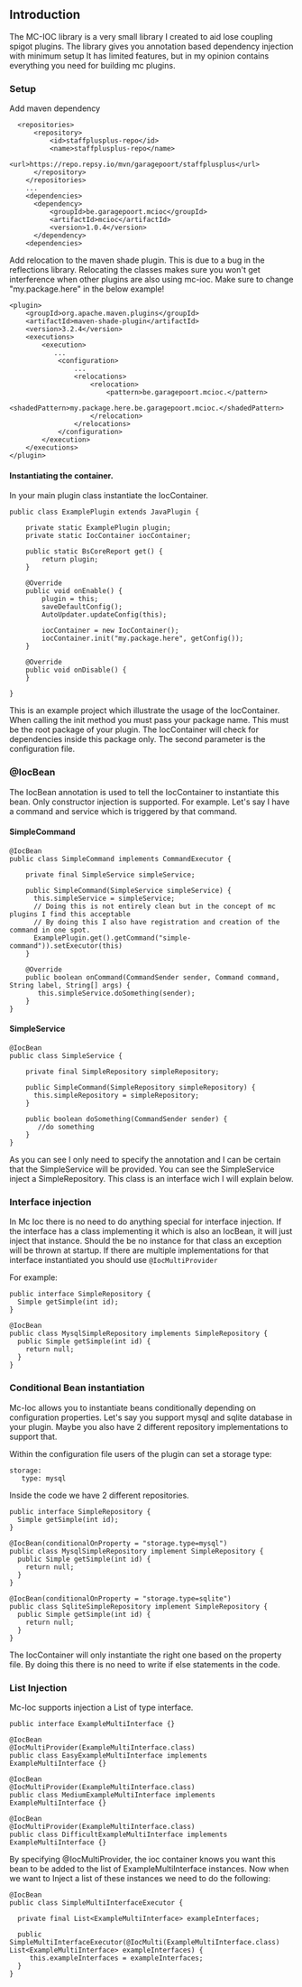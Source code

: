 ## Introduction

The MC-IOC library is a very small library I created to aid lose coupling spigot plugins.
The library gives you annotation based dependency injection with minimum setup
It has limited features, but in my opinion contains everything you need for building mc plugins.

### Setup

Add maven dependency
```
  <repositories>
      <repository>
          <id>staffplusplus-repo</id>
          <name>staffplusplus-repo</name>
          <url>https://repo.repsy.io/mvn/garagepoort/staffplusplus</url>
      </repository>
    </repositories>
    ...
    <dependencies>
      <dependency>
          <groupId>be.garagepoort.mcioc</groupId>
          <artifactId>mcioc</artifactId>
          <version>1.0.4</version>
      </dependency>
    <dependencies>
```

Add relocation to the maven shade plugin. This is due to a bug in the reflections library.
Relocating the classes makes sure you won't get interference when other plugins are also using mc-ioc.
Make sure to change "my.package.here" in the below example!

```
<plugin>
    <groupId>org.apache.maven.plugins</groupId>
    <artifactId>maven-shade-plugin</artifactId>
    <version>3.2.4</version>
    <executions>
        <execution>
           ...
            <configuration>
                ...
                <relocations>
                    <relocation>
                        <pattern>be.garagepoort.mcioc.</pattern>
                        <shadedPattern>my.package.here.be.garagepoort.mcioc.</shadedPattern>
                    </relocation>
                </relocations>
            </configuration>
        </execution>
    </executions>
</plugin>
```

#### Instantiating the container.
In your main plugin class instantiate the IocContainer.

```
public class ExamplePlugin extends JavaPlugin {

    private static ExamplePlugin plugin;
    private static IocContainer iocContainer;

    public static BsCoreReport get() {
        return plugin;
    }

    @Override
    public void onEnable() {
        plugin = this;
        saveDefaultConfig();
        AutoUpdater.updateConfig(this);
        
        iocContainer = new IocContainer();
        iocContainer.init("my.package.here", getConfig());
    }

    @Override
    public void onDisable() {
    }

}
```
This is an example project which illustrate the usage of the IocContainer.
When calling the init method you must pass your package name. This must be the root package of your plugin. The IocContainer will check for dependencies inside this package only.
The second parameter is the configuration file.

### @IocBean
The IocBean annotation is used to tell the IocContainer to instantiate this bean. Only constructor injection is supported.
For example. Let's say I have a command and service which is triggered by that command.

#### SimpleCommand

```
@IocBean
public class SimpleCommand implements CommandExecutor {

    private final SimpleService simpleService;
    
    public SimpleCommand(SimpleService simpleService) {
      this.simpleService = simpleService;
      // Doing this is not entirely clean but in the concept of mc plugins I find this acceptable
      // By doing this I also have registration and creation of the command in one spot.
      ExamplePlugin.get().getCommand("simple-command")).setExecutor(this)
    }
    
    @Override
    public boolean onCommand(CommandSender sender, Command command, String label, String[] args) {
       this.simpleService.doSomething(sender);
    }
}
```

#### SimpleService
```
@IocBean
public class SimpleService {

    private final SimpleRepository simpleRepository;
    
    public SimpleCommand(SimpleRepository simpleRepository) {
      this.simpleRepository = simpleRepository;  
    }
    
    public boolean doSomething(CommandSender sender) {
       //do something
    }
}
```
As you can see I only need to specify the annotation and I can be certain that the SimpleService will be provided.
You can see the SimpleService inject a SimpleRepository. This class is an interface wich I will explain below.

### Interface injection
In Mc Ioc there is no need to do anything special for interface injection.
If the interface has a class implementing it which is also an IocBean, it will just inject that instance.
Should the be no instance for that class an exception will be thrown at startup. If there are multiple implementations for that interface instantiated you should use `@IocMultiProvider`

For example:

```
public interface SimpleRepository {
  Simple getSimple(int id);
}

@IocBean
public class MysqlSimpleRepository implements SimpleRepository {
  public Simple getSimple(int id) {
    return null;
  }
}
```

### Conditional Bean instantiation
Mc-Ioc allows you to instantiate beans conditionally depending on configuration properties.
Let's say you support mysql and sqlite database in your plugin. Maybe you also have 2 different repository implementations to support that.

Within the configuration file users of the plugin can set a storage type:

```
storage:
   type: mysql
```

Inside the code we have 2 different repositories.

```
public interface SimpleRepository {
  Simple getSimple(int id);
}

@IocBean(conditionalOnProperty = "storage.type=mysql")
public class MysqlSimpleRepository implement SimpleRepository {
  public Simple getSimple(int id) {
    return null;
  }
}

@IocBean(conditionalOnProperty = "storage.type=sqlite")
public class SqliteSimpleRepository implement SimpleRepository {
  public Simple getSimple(int id) {
    return null;
  }
}
```

The IocContainer will only instantiate the right one based on the property file.
By doing this there is no need to write if else statements in the code.

### List Injection
Mc-Ioc supports injection a List of type interface.

```
public interface ExampleMultiInterface {}

@IocBean
@IocMultiProvider(ExampleMultiInterface.class)
public class EasyExampleMultiInterface implements ExampleMultiInterface {}

@IocBean
@IocMultiProvider(ExampleMultiInterface.class)
public class MediumExampleMultiInterface implements ExampleMultiInterface {}

@IocBean
@IocMultiProvider(ExampleMultiInterface.class)
public class DifficultExampleMultiInterface implements ExampleMultiInterface {}
```

By specifying @IocMultiProvider, the ioc container knows you want this bean to be added to the list of ExampleMultiInterface instances.
Now when we want to Inject a list of these instances we need to do the following:

```
@IocBean
public class SimpleMultiInterfaceExecutor {

  private final List<ExampleMultiInterface> exampleInterfaces;

  public SimpleMultiInterfaceExecutor(@IocMulti(ExampleMultiInterface.class) List<ExampleMultiInterface> exampleInterfaces) {
     this.exampleInterfaces = exampleInterfaces;
  }
}
```
